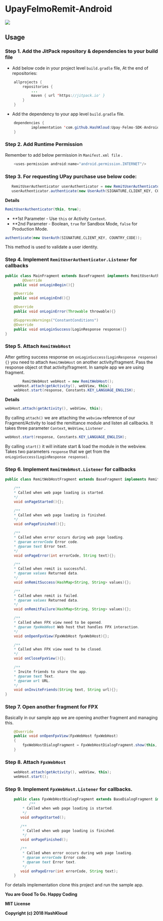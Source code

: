 # UpayFelmoRemit-Android




[![](https://jitpack.io/v/HashKloud/Upay-Felmo-SDK-Android.svg)](https://jitpack.io/#HashKloud/Upay-Felmo-SDK-Android)


## Usage

### Step 1. Add the JitPack repository & dependencies to your build file

- Add below code in your  project level `build.gradle` file,  At the end of repositories: </br>

```java
	allprojects {
		repositories {
			...
			maven { url 'https://jitpack.io' }
		}
	}
 ```
- Add the dependency to your app level `build.gradle` file.
```java
	dependencies {
	        implementation 'com.github.HashKloud:Upay-Felmo-SDK-Android:V-1.0.0'
	}
 ```

### Step 2. Add Runtime Permission

Remember to add below  permission in `Manifest.xml file` .
 ```java
     <uses-permission android:name="android.permission.INTERNET"/>
  ```

 ###  Step 3. For requesting UPay purchase use below code:

 ```java
    RemitUserAuthenticator userAuthenticator = new RemitUserAuthenticator(this, true);
	userAuthenticator.authenticate(new UserAuth(SIGNATURE,CLIENT_KEY, COUNTRY_CODE));
 ```
**Details**
```java
RemitUserAuthenticator(this, true);
```
- **1st Parameter -  Use `this` or Activity `Context`. </br>
- **2nd Parameter - Boolean, `true` for Sandbox Mode,  `false` for Production Mode.
```java
authenticate(new UserAuth(SIGNATURE,CLIENT_KEY, COUNTRY_CODE));
```
This method is used to validate a user identity.

### Step 4.  Implement `RemitUserAuthenticator.Listener`  for  callbacks

```java
public class MainFragment extends BaseFragment implements RemitUserAuthenticator.Listener{
        @Override
	public void onLoginBegin(){}

	@Override
	public void onLoginEnd(){}

	@Override
	public void onLoginError(Throwable throwable){}

	@SuppressWarnings("ConstantConditions")
	@Override
	public void onLoginSuccess(LoginResponse response){}
}
```
### Step 5. Attach `RemitWebHost`

After getting success response on `onLoginSuccess(LoginResponse response){}` you need to attach `RemitWebHost` on another activity/fragment. Pass the response object ot that activity/fragment. In sample app we are using fragment.

```java
        RemitWebHost webHost = new RemitWebHost();
	webHost.attach(getActivity(), webView, this);
	webHost.start(response, Constants.KEY_LANGUAGE_ENGLISH);
```
**Details**
```java
webHost.attach(getActivity(), webView, this);
```
By calling `attach()` we are attaching the `webview` reference of our Fragment/Activity  to load the remittance module and listen all callbacks. It takes three parameter `Context`, `WebView`, `Listener` .

```java
webHost.start(response, Constants.KEY_LANGUAGE_ENGLISH);
```
By calling `start()` it will initiate start & load the module in the webview. Takes two parameters `response` that we get from the `onLoginSuccess(LoginResponse response)`.

### Step 6. Implement `RemitWebHost.Listener` for callbacks
```java
public class RemitWebHostFragment extends BaseFragment implements RemitWebHost.Listener{

	/**
	* Called when web page loading is started.
	*/
	void onPageStarted(){};

	/**
	* Called when web page loading is finished.
	*/
	void onPageFinished(){};

	/**
	* Called when error occurs during web page loading.
	* @param errorCode Error code.
	* @param text Error text.
	*/
	void onPageError(int errorCode, String text){};

	/**
	* Called when remit is successful.
	* @param values Returned data.
	*/
	void onRemitSuccess(HashMap<String, String> values){};

	/**
	* Called when remit is failed.
	* @param values Returned data.
	*/
	void onRemitFailure(HashMap<String, String> values){};

	/**
	* Called when FPX view need to be opened.
	* @param fpxWebHost Web host that handles FPX interaction.
	*/
	void onOpenFpxView(FpxWebHost fpxWebHost){};

	/**
	* Called when FPX view need to be closed.
	*/
	void onCloseFpxView(){};

	/**
	* Invite friends to share the app.
	* @param text Text.
	* @param url URL.
	*/
	void onInviteFriends(String text, String url){};
}
```

### Step 7. Open another fragment for FPX

Basically in our sample app we are opening another fragment and managing this.

```java
	@Override
	public void onOpenFpxView(FpxWebHost fpxWebHost)
	{
		fpxWebHostDialogFragment = FpxWebHostDialogFragment.show(this, fpxWebHost);
	}
```
### Step 8. Attach `FpxWebHost`
```java
	webHost.attach(getActivity(), webView, this);
	webHost.start();
```
### Step 9. Implement `FpxWebHost.Listener` for callbacks.
 ```java
     public class FpxWebHostDialogFragment extends BaseDialogFragment implements FpxWebHost.Listener{
     		/**
		 * Called when web page loading is started.
		 */
		void onPageStarted();

		/**
		 * Called when web page loading is finished.
		 */
		void onPageFinished();

		/**
		 * Called when error occurs during web page loading.
		 * @param errorCode Error code.
		 * @param text Error text.
		 */
		void onPageError(int errorCode, String text);
     }

 ```

For details implementation clone this project and run the sample app.


**You are Good To Go. Happy Coding**


**MIT License**

**Copyright (c) 2018 HashKloud**
